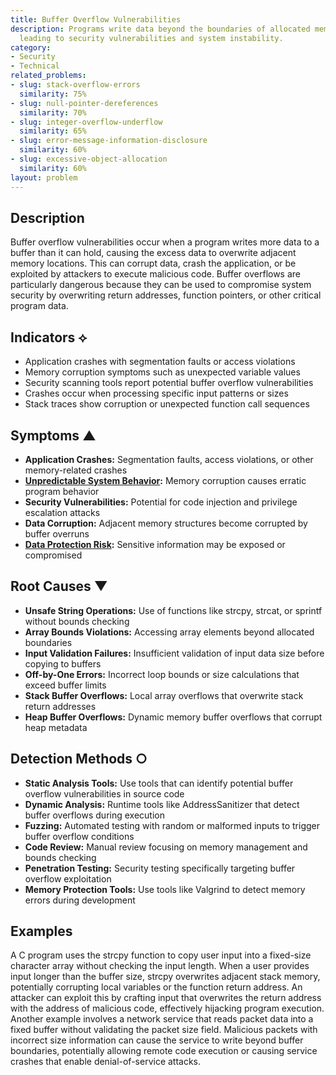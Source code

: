 ```yaml
---
title: Buffer Overflow Vulnerabilities
description: Programs write data beyond the boundaries of allocated memory buffers,
  leading to security vulnerabilities and system instability.
category:
- Security
- Technical
related_problems:
- slug: stack-overflow-errors
  similarity: 75%
- slug: null-pointer-dereferences
  similarity: 70%
- slug: integer-overflow-underflow
  similarity: 65%
- slug: error-message-information-disclosure
  similarity: 60%
- slug: excessive-object-allocation
  similarity: 60%
layout: problem
---
```


## Description

Buffer overflow vulnerabilities occur when a program writes more data to a buffer than it can hold, causing the excess data to overwrite adjacent memory locations. This can corrupt data, crash the application, or be exploited by attackers to execute malicious code. Buffer overflows are particularly dangerous because they can be used to compromise system security by overwriting return addresses, function pointers, or other critical program data.

## Indicators ⟡

- Application crashes with segmentation faults or access violations
- Memory corruption symptoms such as unexpected variable values
- Security scanning tools report potential buffer overflow vulnerabilities
- Crashes occur when processing specific input patterns or sizes
- Stack traces show corruption or unexpected function call sequences

## Symptoms ▲

- **Application Crashes:** Segmentation faults, access violations, or other memory-related crashes
- **[Unpredictable System Behavior](unpredictable-system-behavior.md):** Memory corruption causes erratic program behavior
- **Security Vulnerabilities:** Potential for code injection and privilege escalation attacks
- **Data Corruption:** Adjacent memory structures become corrupted by buffer overruns
- **[Data Protection Risk](data-protection-risk.md):** Sensitive information may be exposed or compromised

## Root Causes ▼

- **Unsafe String Operations:** Use of functions like strcpy, strcat, or sprintf without bounds checking
- **Array Bounds Violations:** Accessing array elements beyond allocated boundaries
- **Input Validation Failures:** Insufficient validation of input data size before copying to buffers
- **Off-by-One Errors:** Incorrect loop bounds or size calculations that exceed buffer limits
- **Stack Buffer Overflows:** Local array overflows that overwrite stack return addresses
- **Heap Buffer Overflows:** Dynamic memory buffer overflows that corrupt heap metadata

## Detection Methods ○

- **Static Analysis Tools:** Use tools that can identify potential buffer overflow vulnerabilities in source code
- **Dynamic Analysis:** Runtime tools like AddressSanitizer that detect buffer overflows during execution
- **Fuzzing:** Automated testing with random or malformed inputs to trigger buffer overflow conditions
- **Code Review:** Manual review focusing on memory management and bounds checking
- **Penetration Testing:** Security testing specifically targeting buffer overflow exploitation
- **Memory Protection Tools:** Use tools like Valgrind to detect memory errors during development

## Examples

A C program uses the strcpy function to copy user input into a fixed-size character array without checking the input length. When a user provides input longer than the buffer size, strcpy overwrites adjacent stack memory, potentially corrupting local variables or the function return address. An attacker can exploit this by crafting input that overwrites the return address with the address of malicious code, effectively hijacking program execution. Another example involves a network service that reads packet data into a fixed buffer without validating the packet size field. Malicious packets with incorrect size information can cause the service to write beyond buffer boundaries, potentially allowing remote code execution or causing service crashes that enable denial-of-service attacks.